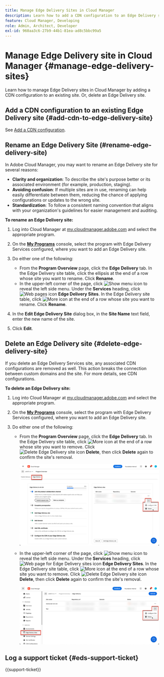```yaml
---
title: Manage Edge Delivery Sites in Cloud Manager
description: Learn how to add a CDN configuration to an Edge Delivery site or delete an Edge Delivery site.
feature: Cloud Manager, Developing
role: Admin, Architect, Developer
exl-id: 960aa3c6-27b9-44b1-81ea-ad8c5bbc99a5
---
```

# Manage Edge Delivery site in Cloud Manager {#manage-edge-delivery-sites}

Learn how to manage Edge Delivery sites in Cloud Manager by adding a CDN configuration to an existing site. Or, delete an Edge Delivery site.

## Add a CDN configuration to an existing Edge Delivery site {#add-cdn-to-edge-delivery-site}

See [Add a CDN configuration](/help/implementing/cloud-manager/cdn-configurations/add-cdn-config.md).

## Rename an Edge Delivery Site (#rename-edge-delivery-site)

In Adobe Cloud Manager, you may want to rename an Edge Delivery site for several reasons:

* **Clarity and organization**: To describe the site's purpose better or its associated environment (for example, production, staging).
* **Avoiding confusion**: If multiple sites are in use, renaming can help easily differentiate between them, reducing the chance of applying configurations or updates to the wrong site.
* **Standardization**: To follow a consistent naming convention that aligns with your organization's guidelines for easier management and auditing.

**To rename an Edge Delivery site:**

1. Log into Cloud Manager at [my.cloudmanager.adobe.com](https://my.cloudmanager.adobe.com/) and select the appropriate program.
1. On the **[My Programs](/help/implementing/cloud-manager/navigation.md#my-programs)** console, select the program with Edge Delivery Services configured, where you want to add an Edge Delivery site.
1. Do either one of the following:

    * From the **Program Overview** page, click the **Edge Delivery** tab. In the Edge Delivery site table, click the ellipsis at the end of a row whose site you want to rename. 
    Click **Rename**.
    * In the upper-left corner of the page, click ![Show menu icon](https://spectrum.adobe.com/static/icons/workflow_18/Smock_ShowMenu_18_N.svg) to reveal the left side menu. Under the **Services** heading, click ![Web pages icon](https://spectrum.adobe.com/static/icons/workflow_18/Smock_WebPages_18_N.svg) **Edge Delivery Sites**. 
    In the Edge Delivery site table, click ![More icon](https://spectrum.adobe.com/static/icons/workflow_18/Smock_More_18_N.svg) at the end of a row whose site you want to rename. Click **Rename**.

1. In the **Edit Edge Delivery Site** dialog box, in the **Site Name** text field, enter the new name of the site.

1. Click **Edit**.

## Delete an Edge Delivery site {#delete-edge-delivery-site}

If you delete an Edge Delivery Services site, any associated CDN configurations are removed as well. This action breaks the connection between custom domains and the site. For more details, see CDN configurations. <!-- https://wiki.corp.adobe.com/display/DMSArchitecture/%5BKT%5D+Cloud+Manager+2024.9.0+Release -->

**To delete an Edge Delivery site:**

1. Log into Cloud Manager at [my.cloudmanager.adobe.com](https://my.cloudmanager.adobe.com/) and select the appropriate program.
1. On the **[My Programs](/help/implementing/cloud-manager/navigation.md#my-programs)** console, select the program with Edge Delivery Services configured, where you want to add an Edge Delivery site.
1. Do either one of the following:

    * From the **Program Overview** page, click the **Edge Delivery** tab. In the Edge Delivery site table, click ![More icon](https://spectrum.adobe.com/static/icons/workflow_18/Smock_More_18_N.svg) at the end of a row whose site you want to remove. 
    Click ![Delete Edge Delivery site icon](https://spectrum.adobe.com/static/icons/workflow_18/Smock_Delete_18_N.svg) **Delete**, then click **Delete** again to confirm the site's removal.

        ![Add Edge Delivery Site from the Edge Delivery tab](/help/implementing/cloud-manager/assets/cm-eds-delete1.png)

    * In the upper-left corner of the page, click ![Show menu icon](https://spectrum.adobe.com/static/icons/workflow_18/Smock_ShowMenu_18_N.svg ) to reveal the left side menu. Under the **Services** heading, click ![Web page for Edge Delivery sites icon](https://spectrum.adobe.com/static/icons/workflow_18/Smock_WebPages_18_N.svg) **Edge Delivery Sites**. 
    In the Edge Delivery site table, click ![More icon](https://spectrum.adobe.com/static/icons/workflow_18/Smock_More_18_N.svg) at the end of a row whose site you want to remove. Click ![Delete Edge Delivery site icon](https://spectrum.adobe.com/static/icons/workflow_18/Smock_Delete_18_N.svg) **Delete**, then click **Delete** again to confirm the site's removal.

        ![Add Edge Delivery Site from the Edge Delivery Sites button](/help/implementing/cloud-manager/assets/cm-eds-delete2.png)

## Log a support ticket {#eds-support-ticket}

{{support-ticket}}
